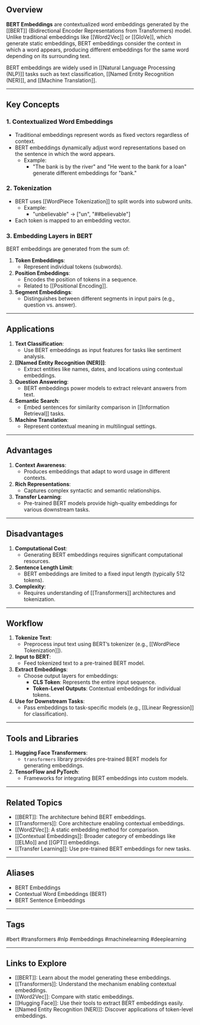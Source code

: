 ## Overview
**BERT Embeddings** are contextualized word embeddings generated by the [[BERT]] (Bidirectional Encoder Representations from Transformers) model. Unlike traditional embeddings like [[Word2Vec]] or [[GloVe]], which generate static embeddings, BERT embeddings consider the context in which a word appears, producing different embeddings for the same word depending on its surrounding text.

BERT embeddings are widely used in [[Natural Language Processing (NLP)]] tasks such as text classification, [[Named Entity Recognition (NER)]], and [[Machine Translation]].

---

## Key Concepts

### **1. Contextualized Word Embeddings**
- Traditional embeddings represent words as fixed vectors regardless of context.
- BERT embeddings dynamically adjust word representations based on the sentence in which the word appears.
  - Example:
    - "The bank is by the river" and "He went to the bank for a loan" generate different embeddings for "bank."

### **2. Tokenization**
- BERT uses [[WordPiece Tokenization]] to split words into subword units.
  - Example:
    - "unbelievable" → ["un", "##believable"]
- Each token is mapped to an embedding vector.

### **3. Embedding Layers in BERT**
BERT embeddings are generated from the sum of:
1. **Token Embeddings**:
   - Represent individual tokens (subwords).
2. **Position Embeddings**:
   - Encodes the position of tokens in a sequence.
   - Related to [[Positional Encoding]].
3. **Segment Embeddings**:
   - Distinguishes between different segments in input pairs (e.g., question vs. answer).

---

## Applications

1. **Text Classification**:
   - Use BERT embeddings as input features for tasks like sentiment analysis.
2. **[[Named Entity Recognition (NER)]]**:
   - Extract entities like names, dates, and locations using contextual embeddings.
3. **Question Answering**:
   - BERT embeddings power models to extract relevant answers from text.
4. **Semantic Search**:
   - Embed sentences for similarity comparison in [[Information Retrieval]] tasks.
5. **Machine Translation**:
   - Represent contextual meaning in multilingual settings.

---

## Advantages

1. **Context Awareness**:
   - Produces embeddings that adapt to word usage in different contexts.
2. **Rich Representations**:
   - Captures complex syntactic and semantic relationships.
3. **Transfer Learning**:
   - Pre-trained BERT models provide high-quality embeddings for various downstream tasks.

---

## Disadvantages

1. **Computational Cost**:
   - Generating BERT embeddings requires significant computational resources.
2. **Sentence Length Limit**:
   - BERT embeddings are limited to a fixed input length (typically 512 tokens).
3. **Complexity**:
   - Requires understanding of [[Transformers]] architectures and tokenization.

---

## Workflow

1. **Tokenize Text**:
   - Preprocess input text using BERT’s tokenizer (e.g., [[WordPiece Tokenization]]).
2. **Input to BERT**:
   - Feed tokenized text to a pre-trained BERT model.
3. **Extract Embeddings**:
   - Choose output layers for embeddings:
     - **CLS Token**: Represents the entire input sequence.
     - **Token-Level Outputs**: Contextual embeddings for individual tokens.
4. **Use for Downstream Tasks**:
   - Pass embeddings to task-specific models (e.g., [[Linear Regression]] for classification).

---

## Tools and Libraries

1. **Hugging Face Transformers**:
   - `transformers` library provides pre-trained BERT models for generating embeddings.
2. **TensorFlow and PyTorch**:
   - Frameworks for integrating BERT embeddings into custom models.

---

## Related Topics

- [[BERT]]: The architecture behind BERT embeddings.
- [[Transformers]]: Core architecture enabling contextual embeddings.
- [[Word2Vec]]: A static embedding method for comparison.
- [[Contextual Embeddings]]: Broader category of embeddings like [[ELMo]] and [[GPT]] embeddings.
- [[Transfer Learning]]: Use pre-trained BERT embeddings for new tasks.

---

## Aliases
- BERT Embeddings
- Contextual Word Embeddings (BERT)
- BERT Sentence Embeddings

---

## Tags
#bert #transformers #nlp #embeddings #machinelearning #deeplearning

---

## Links to Explore
- [[BERT]]: Learn about the model generating these embeddings.
- [[Transformers]]: Understand the mechanism enabling contextual embeddings.
- [[Word2Vec]]: Compare with static embeddings.
- [[Hugging Face]]: Use their tools to extract BERT embeddings easily.
- [[Named Entity Recognition (NER)]]: Discover applications of token-level embeddings.